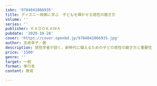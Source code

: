```yaml
---
isbn: '9784041066935'
title: ディズニー映画に学ぶ　子どもを輝かせる感性の磨き方
volume: ''
series: ''
publisher: ＫＡＤＯＫＡＷＡ
pubdate: '2020-10-28'
cover: 'https://cover.openbd.jp/9784041066935.jpg'
author: 志岐幸子／著
description: 感性学者が説く、新時代に備えるための子どの感性の磨き方と重要性
price: '1500'
genre: ''
target: 一般
format: 単行本
content: 教育

---
```

